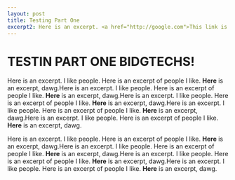 ```yaml
---
layout: post
title: Testing Part One
excerpt2: Here is an excerpt. <a href="http://google.com">This link is cool.</a> <h2>I</h2> like people. Here is an excerpt of people I like. <b>Here</b> is an excerpt, dawg.
---
```


<h1>TESTIN PART ONE BIDGTECHS!</h1>

Here is an excerpt. I like people. Here is an excerpt of people I like. <b>Here</b> is an excerpt, dawg.Here is an excerpt. I like people. Here is an excerpt of people I like. <b>Here</b> is an excerpt, dawg.Here is an excerpt. I like people. Here is an excerpt of people I like. <b>Here</b> is an excerpt, dawg.Here is an excerpt. I like people. Here is an excerpt of people I like. <b>Here</b> is an excerpt, dawg.Here is an excerpt. I like people. Here is an excerpt of people I like. <b>Here</b> is an excerpt, dawg.

Here is an excerpt. I like people. Here is an excerpt of people I like. <b>Here</b> is an excerpt, dawg.Here is an excerpt. I like people. Here is an excerpt of people I like. <b>Here</b> is an excerpt, dawg.Here is an excerpt. I like people. Here is an excerpt of people I like. <b>Here</b> is an excerpt, dawg.Here is an excerpt. I like people. Here is an excerpt of people I like. <b>Here</b> is an excerpt, dawg.
